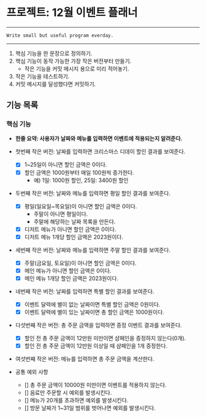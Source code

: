 # 프로젝트: 12월 이벤트 플래너

#### <Programming process>

---
    Write small but useful program everday.
---

1. 핵심 기능을 한 문장으로 정의하기.
2. 핵심 기능이 동작 가능한 가장 작은 버전부터 만들기.
   - 작은 기능을 커밋 메시지 용으로 미리 적어놓기.
3. 작은 기능을 테스트하기.
4. 커밋 메시지를 달성했다면 커밋하기.


## 기능 목록

### 핵심 기능

- **한줄 요약: 사용자가 날짜와 메뉴를 입력하면 이벤트에 적용되는지 알려준다.**

- 첫번째 작은 버전: 날짜를 입력하면 크리스마스 디데이 할인 결과를 보여준다.
  - [x] 1~25일이 아니면 할인 금액은 0이다.
  - [x] 할인 금액은 1000원부터 매일 100원씩 증가한다.
    - 예) 1일: 1000원 할인, 25일: 3400원 할인

- 두번째 작은 버전: 날짜와 메뉴를 입력하면 평일 할인 결과를 보여준다.
  - [x] 평일(일요일~목요일)이 아니면 할인 금액은 0이다.
    - 주말이 아니면 평일이다.
    - 주말에 해당하는 날짜 목록을 만든다.
  - [x] 디저트 메뉴가 아니면 할인 금액은 0이다.
  - [x] 디저트 메뉴 1개당 할인 금액은 2023원이다.

- 세번째 작은 버전: 날짜와 메뉴를 입력하면 주말 할인 결과를 보여준다.
  - [x] 주말(금요일, 토요일)이 아니면 할인 금액은 0이다.
  - [x] 메인 메뉴가 아니면 할인 금액은 0이다.
  - [x] 메인 메뉴 1개당 할인 금액은 2023원이다.

- 네번째 작은 버전: 날짜를 입력하면 특별 할인 결과를 보여준다.
  - [x] 이벤트 달력에 별이 없는 날짜이면 특별 할인 금액은 0원이다.
  - [x] 이벤트 달력에 별이 있는 날짜이면 총 할인 금액은 1000원이다.

- 다섯번째 작은 버전: 총 주문 금액을 입력하면 증정 이벤트 결과를 보여준다.
  - [x] 할인 전 총 주문 금액이 12만원 미만이면 샴페인을 증정하지 않는다(0개).
  - [x] 할인 전 총 주문 금액이 12만원 이상일 때 샴페인을 1개 증정한다.

- 여섯번째 작은 버전: 메뉴를 입력하면 총 주문 금액을 계산한다.

- 공통 예외 사항
  - [] 총 주문 금액이 10000원 미만이면 이벤트를 적용하지 않는다.
  - [] 음료만 주문할 시 예외를 발생시킨다.
  - [] 메뉴가 20개를 초과하면 예외를 발생시킨다.
  - [] 방문 날짜가 1~31일 범위를 벗어나면 예외를 발생시킨다.